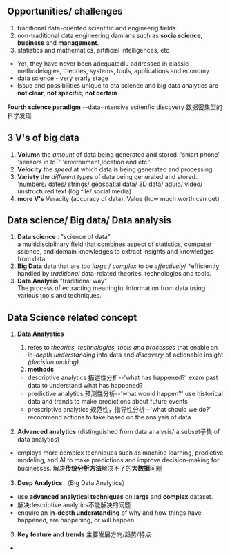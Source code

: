 ## Opportunities/ challenges
1. traditional data-oriented scientific and engineerig fields.
2. non-traditional data engineering damians such as **socia science, business** and **management**.
3. statistics and mathematics, artificial intelligences, etc

* Yet, they have never been adequatedlu addressed in classic methodelogies, theories, systems, tools, applications and economy
* data science - very erarly stage
* Issue and possibilities unique to dta science and big data analytics are **not clear**, **not specific**, **not certain**

**Fourth science paradigm**  --data-intensive scitenfic discovery 数据密集型的科学发现

## 3 V's of big data
1. **Volumn** the *amount* of data being generated and stored. 'smart phone' 'sensors in IoT' 'environment,location and etc.'
2. **Velocity** the *speed* at which data is being generated and processing.
3. **Variety**  the *different types* of data being generated and stored. 'numbers/ dates/ strings/ geospatial data/ 3D data/ aduio/ video/ unstructured text (log file/ social media)
4. **more V's** Veracity (accuracy of data), Value (how much worth can get)

## Data science/ Big data/ Data analysis
1.  **Data science** : "science of data"    
a multidisciplinary field that combines aspect of statistics, computer science, and domain knowledges to extract insights and knowledges from data.
2. **Big Data** data that are *too large* / *complex* to be *effectively*/  *efficiently handled by *traditional* data-related theories, technologies and tools.
3. **Data Analysis** "traditional way"  
The process of ectracting meaningful information from data using various tools and techniques. 


## Data Science related concept
1. **Data Analystics**
    1. refes to *theories, technologies, tools and processes* that enable an *in-depth understanding* into data and *discovery* of actionable insight *(decision making)*
    2. **methods** 
    - descriptive analytics 描述性分析--'what has happened?'
    exam past data to understand what has happened?
    - predictive analytics 预测性分析--'what would happen?'
    use historical data and trends to make predictions about future events
    - prescriptive analytics 规范性，指导性分析--'what should we do?'
    recommend actions to take based on the analysis of data


2. **Advanced analytics** (distinguished from data analysis/ a subset子集 of data analytics)
* employs more complex techniques such as machine learning, predictive modeling, and AI to make predictions and improve decision-making for businesses. 解决**传统分析方法**解决不了的**大数据**问题

3. **Deep Analytics** （Big Data Analytics）
* use **advanced analytical techniques** on **large** and **complex** dataset. 
* 解决descriptive analytics不能解决的问题
* enquire an **in-depth underatanding** of why and how things have happened, are happening, or will happen. 

3. **Key feature and trends** 主要发展方向/趋势/特点
- 


